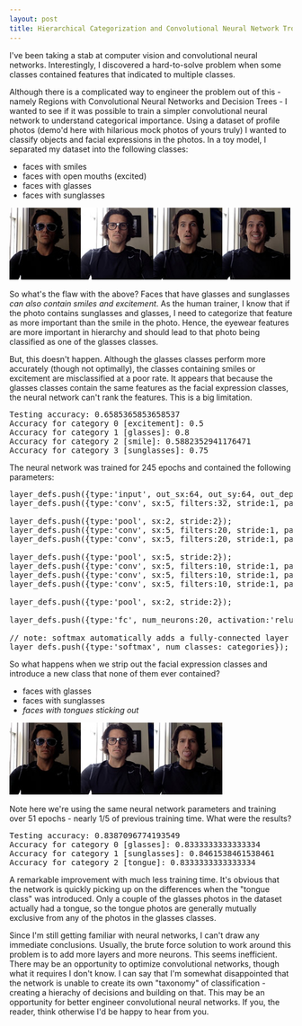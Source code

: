 ```yaml
---
layout: post
title: Hierarchical Categorization and Convolutional Neural Network Troubles
---
```


I've been taking a stab at computer vision and convolutional neural networks. Interestingly, I discovered a hard-to-solve problem when some classes contained features that indicated to multiple classes.

Although there is a complicated way to engineer the problem out of this - namely Regions with Convolutional Neural Networks and Decision Trees - I wanted to see if it was possible to train a simpler convolutional neural network to understand categorical importance. Using a dataset of profile photos (demo'd here with hilarious mock photos of yours truly) I wanted to classify objects and facial expressions in the photos. In a toy model, I separated my dataset into the following classes:

+ faces with smiles
+ faces with open mouths (excited)
+ faces with glasses
+ faces with sunglasses

<img src="/uploads/convnet_class_set1.jpg" alt="Classes Test Set 1" />

So what's the flaw with the above? Faces that have glasses and sunglasses *can also contain smiles and excitement*. As the human trainer, I know that if the photo contains sunglasses and glasses, I need to categorize that feature as more important than the smile in the photo. Hence, the eyewear features are more important in hierarchy and should lead to that photo being classified as one of the glasses classes.

But, this doesn't happen. Although the glasses classes perform more accurately (though not optimally), the classes containing smiles or excitement are misclassified at a poor rate. It appears that because the glasses classes contain the same features as the facial expression classes, the neural network can't rank the features. This is a big limitation.

<pre>
Testing accuracy: 0.6585365853658537
Accuracy for category 0 [excitement]: 0.5
Accuracy for category 1 [glasses]: 0.8
Accuracy for category 2 [smile]: 0.5882352941176471
Accuracy for category 3 [sunglasses]: 0.75
</pre>

The neural network was trained for 245 epochs and contained the following parameters:

<pre>
layer_defs.push({type:'input', out_sx:64, out_sy:64, out_depth:6});
layer_defs.push({type:'conv', sx:5, filters:32, stride:1, pad:2, activation:'relu'});

layer_defs.push({type:'pool', sx:2, stride:2});
layer_defs.push({type:'conv', sx:5, filters:20, stride:1, pad:3, activation:'relu'});
layer_defs.push({type:'conv', sx:5, filters:20, stride:1, pad:3, activation:'relu'});

layer_defs.push({type:'pool', sx:5, stride:2});
layer_defs.push({type:'conv', sx:5, filters:10, stride:1, pad:3, activation:'relu'});
layer_defs.push({type:'conv', sx:5, filters:10, stride:1, pad:3, activation:'relu'});
layer_defs.push({type:'conv', sx:5, filters:10, stride:1, pad:3, activation:'relu'});

layer_defs.push({type:'pool', sx:2, stride:2});

layer_defs.push({type:'fc', num_neurons:20, activation:'relu'});

// note: softmax automatically adds a fully-connected layer
layer_defs.push({type:'softmax', num_classes: categories});
</pre>

So what happens when we strip out the facial expression classes and introduce a new class that none of them ever contained?

+ faces with glasses
+ faces with sunglasses
+ *faces with tongues sticking out*

<img src="/uploads/convnet_class_set2.jpg" alt="Classes Test Set 2" />

Note here we're using the same neural network parameters and training over 51 epochs - nearly 1/5 of previous training time. What were the results?

<pre>
Testing accuracy: 0.8387096774193549
Accuracy for category 0 [glasses]: 0.8333333333333334
Accuracy for category 1 [sunglasses]: 0.8461538461538461
Accuracy for category 2 [tongue]: 0.8333333333333334
</pre>

A remarkable improvement with much less training time. It's obvious that the network is quickly picking up on the differences when the "tongue class" was introduced. Only a couple of the glasses photos in the dataset actually had a tongue, so the tongue photos are generally mutually exclusive from any of the photos in the glasses classes.

Since I'm still getting familiar with neural networks, I can't draw any immediate conclusions. Usually, the brute force solution to work around this problem is to add more layers and more neurons. This seems inefficient. There may be an opportunity to optimize convolutional networks, though what it requires I don't know. I can say that I'm somewhat disappointed that the network is unable to create its own "taxonomy" of classification - creating a hierachy of decisions and building on that. This may be an opportunity for better engineer convolutional neural networks. If you, the reader, think otherwise I'd be happy to hear from you.
